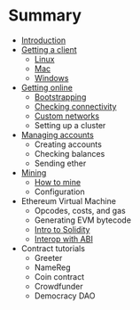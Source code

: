 # Summary

* [Introduction](README.md)
* [Getting a client](getting_a_client.md)
   * [Linux](installing_linux.md)
   * [Mac](installing_mac.md)
   * [Windows](installing_windows.md)
* [Getting online](getting_online.md)
   * [Bootstrapping](bootstrapping.md)
   * [Checking connectivity](checking_connectivity.md)
   * [Custom networks](custom_networks.md)
   * Setting up a cluster
* [Managing accounts](managing_accounts.md)
   * Creating accounts
   * Checking balances
   * Sending ether
* [Mining](mining.md)
   * [How to mine](how_to_mine.md)
   * Configuration
* Ethereum Virtual Machine
   * Opcodes, costs, and gas
   * Generating EVM bytecode
   * [Intro to Solidity](intro_to_solidity.md)
   * [Interop with ABI](interop_with_abi.md)
* Contract tutorials
   * Greeter
   * NameReg
   * Coin contract
   * Crowdfunder
   * Democracy DAO

